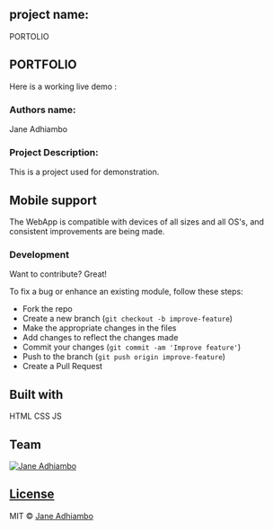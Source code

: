 ## project name:
PORTOLIO

## PORTFOLIO
Here is a working live demo :  

### Authors name:

Jane Adhiambo

### Project Description:

This is a project used for demonstration.


## Mobile support
The WebApp is compatible with devices of all sizes and all OS's, and consistent improvements are being made.


### Development
Want to contribute? Great!

To fix a bug or enhance an existing module, follow these steps:

- Fork the repo
- Create a new branch (`git checkout -b improve-feature`)
- Make the appropriate changes in the files
- Add changes to reflect the changes made
- Commit your changes (`git commit -am 'Improve feature'`)
- Push to the branch (`git push origin improve-feature`)
- Create a Pull Request 



## Built with 

HTML
CSS
JS


## Team

[![Jane Adhiambo](/home/moringa/Desktop/PORTFOLIO/images/sheba3000.jpg)](https://github.com/JaneAdhiambo3000)


## [License](https://github.com/JaneAdhiambo3000/WebApp/blob/master/LICENSE.md)

MIT © [Jane Adhiambo ](https://github.com/JaneAdhiambo3000)

